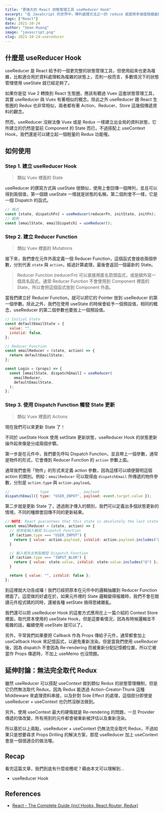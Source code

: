 ```yaml
---
title: "更強大的 React 狀態管理工具 useReducer Hook"
excerpt: "在 JavaScript 的世界中，陣列處理方法之一的 reduce 就是將多個值陸續處理累積後成為新的單一值，而本文要介紹的 useReducer 也有類似的概念，透過這個更強大的狀態管理 Hook，可以將複雜的 State 處理完成後，返回一個單純的值。"
tags: ["React"]
date: 2021-10-24
author: "Sean Huang"
image: "javascript.png"
slug: 2021-10-24-usereducer
---
```


## 什麼是 useReducer Hook

useReducer 是 React 給予的一個更完整的狀態管理工具，但使用起來也更為複雜，比較適合用於資料處理較為複雜的狀態上，否則一般而言，多數情況下的狀態管理使用 useState 就已經足夠了。

如果你是從 Vue 2 轉換到 React 生態圈，應該有聽過 Vuex 這套狀態管理工具，其實 useReducer 與 Vuex 有著相似的概念。除此之外 useReducer 跟 React 生態圈的 Redux 也非常相似，兩者都有著 Action、Reducer、Store 這幾個傳遞資料的觀念。

然而，useReducer 沒辦法像 Vuex 或是 Redux 一樣建立出全局的資料狀態，它所建立的仍然是當前 Component 的 State 而已，不過搭配上 useContext Hook，我們還是可以建立起一個輕量的 Redux 功能喔。

## 如何使用

### Step 1. 建立 useReducer Hook

> 類似 Vuex 裡面的 State

useReducer 的撰寫方式與 useState 很類似，使用上會回傳一個陣列，並且可以得到兩個值，第一個跟 useState 一樣就是狀態的名稱，第二個則會不一樣，它是一個 Dispatch 的函式。

```jsx
// 格式
const [state, dispatchFn] = useReducer(reducerFn, initState, initFn);
// 範例
const [emailState, emailDispatch] = useReducer();
```

### Step 2. 建立 Reducer Function

> 類似 Vuex 裡面的 Mutations

接下來，我們會在元件外面定義一個 Reducer Function，這個函式會接收兩個參數，分別代表 `state` 與 `action`，經過計算處理，最後會返回一個最新的 State。

> Reducer Function (reducerFn) 可以直接用匿名箭頭函式，或是額外寫一個具名函式。通常 Reducer Function 不會使用到 Component 裡面的 State，所以會把這個函式放到 Component 外面。

當我們建立好 Reducer Function，就可以把它的 Pointer 放到 useReducer 的第一個參數。除此之外，我們在使用 useState 的時候會給予一個預設值，相同的概念，useReducer 的第二個參數也要放上一個預設值。

```jsx
// Initial State
const defaultEmailState = {
  value: "",
  isValid: false,
};

// Reducer Function
const emailReducer = (state, action) => {
  return defaultEmailState;
};

const Login = (props) => {
  const [emailState, dispatchEmail] = useReducer(
    emailReducer,
    defaultEmailState,
  );
};
```

### Step 3. 使用 Dispatch Function 觸發 State 更新

> 類似 Vuex 裡面的 Actions

現在我們可以來更新 State 了！

不同於 useState Hook 使用 setState 更新狀態，useReducer Hook 的狀態更新操作起來像是分成兩個步驟。

第一步是在元件中，我們要先呼叫 Dispatch Function，並且帶上一個參數，通常是物件的形式，它會傳到 Reducer Function 的 `action` 參數上面。

通常我們會用「物件」的形式來定義 action 參數，因為這樣可以順便聲明這個 action 的類別。例如：`emailReducer` 可以取得由 `dispatchEmail` 所傳遞的物件參數，分別是 `action.type` 與 `action.payload`。

```jsx
//              type              , payload
dispatchEmail({ type: "USER_INPUT", payload: event.target.value });
```

第二步就是更新 State 了，透過剛才傳入的類別，我們可以定義出多個狀態更新的情境，不同的種類會回傳不同的更新結果。

```jsx
// NOTE: React guarantees that this state is absolutely the last state snapshot
const emailReducer = (state, action) => {
  // 使用者輸入觸發 Dispatch Function
  if (action.type === "USER_INPUT") {
    return { value: action.payload, isValid: action.payload.includes("@") };
  }

  // 輸入框失去焦點觸發 Dispatch Function
  if (action.type === "INPUT_BLUR") {
    return { value: state.value, isValid: state.value.includes("@") };
  }

  return { value: "", isValid: false };
};
```

到這裡就大功告成囉！我們已經把原本在元件中的邏輯抽離到 Reducer Function 裡面了。這麼做的好處在於，如果元件裡的 State 邏輯變得複雜時，我們不會在閱讀元件程式碼的同時，還被各種 setState 搞得思緒雜亂。

我們還可以把 useReducer Hook 的這套方式應用在上一篇介紹的 Context Store 裡面，取代原本使用的 useState Hook，但是這要看情況，因為有時候邏輯並不複雜的話，繼續使用 useState 就可以了。

另外，平常我們如果要把 Callback 作為 Props 傳給子元件，通常都會加上 useCallback Hook 來記憶函式，以避免重新渲染。但是當我們使用 useReducer 後，因為 dispatch 不會因為 Re-rendering 而被重新分配記憶體位置，所以它被當作 Props 傳遞時，不加上 useMemo 也沒問題。

## 延伸討論：無法完全取代 Redux

雖然 useReducer 可以搭配 useContext 做到類似 Redux 的狀態管理機制，但是它仍然無法取代 Redux。因為 Redux 能透過 Action-Creator-Thunk 這種 Middleware 來處理資料串接，以及針對 Side Effect 的處理，這個部分即使是 useReducer + useContext 也仍然沒辦法做到。

另外，使用 useContext 最大的硬傷就是 Re-rendering 的問題，一旦 Provider 傳遞的值改變，所有用到的元件都會被重新被評估以及重新渲染。

所以基於以上兩點，useReducer + useContext 仍無法完全取代 Redux，不過如果只是想要尋求 Props Drilling 的解決方案，那麼 useReducer 加上 useContext 會是一個很適合的做法喔。

## Recap

看完這篇文章，我們到底有什麼收穫呢？藉由本文可以理解到…

- useReducer Hook

## References

- [React - The Complete Guide (incl Hooks, React Router, Redux)](https://www.udemy.com/course/react-the-complete-guide-incl-redux/)
